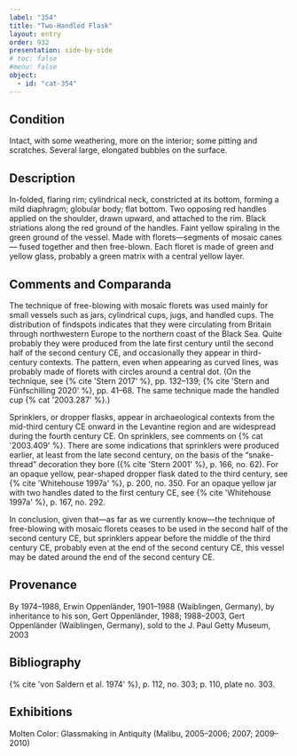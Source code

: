 ```yaml
---
label: "354"
title: "Two-Handled Flask"
layout: entry
order: 932
presentation: side-by-side
# toc: false
#menu: false 
object:
  - id: "cat-354"
---
```


## Condition

Intact, with some weathering, more on the interior; some pitting and scratches. Several large, elongated bubbles on the surface.

## Description

In-folded, flaring rim; cylindrical neck, constricted at its bottom, forming a mild diaphragm; globular body; flat bottom. Two opposing red handles applied on the shoulder, drawn upward, and attached to the rim. Black striations along the red ground of the handles. Faint yellow spiraling in the green ground of the vessel. Made with florets—segments of mosaic canes— fused together and then free-blown. Each floret is made of green and yellow glass, probably a green matrix with a central yellow layer.

## Comments and Comparanda

The technique of free-blowing with mosaic florets was used mainly for small vessels such as jars, cylindrical cups, jugs, and handled cups. The distribution of findspots indicates that they were circulating from Britain through northwestern Europe to the northern coast of the Black Sea. Quite probably they were produced from the late first century until the second half of the second century CE, and occasionally they appear in third-century contexts. The pattern, even when appearing as curved lines, was probably made of florets with circles around a central dot. (On the technique, see {% cite 'Stern 2017' %}, pp. 132–139; {% cite 'Stern and Fünfschilling 2020' %}, pp. 41–68. The same technique made the handled cup {% cat '2003.287' %}.)

Sprinklers, or dropper flasks, appear in archaeological contexts from the mid-third century CE onward in the Levantine region and are widespread during the fourth century CE. On sprinklers, see comments on {% cat '2003.409' %}. There are some indications that sprinklers were produced earlier, at least from the late second century, on the basis of the “snake-thread” decoration they bore ({% cite 'Stern 2001' %}, p. 166, no. 62). For an opaque yellow, pear-shaped dropper flask dated to the third century, see {% cite 'Whitehouse 1997a' %}, p. 200, no. 350. For an opaque yellow jar with two handles dated to the first century CE, see {% cite 'Whitehouse 1997a' %}, p. 167, no. 292.

In conclusion, given that—as far as we currently know—the technique of free-blowing with mosaic florets ceases to be used in the second half of the second century CE, but sprinklers appear before the middle of the third century CE, probably even at the end of the second century CE, this vessel may be dated around the end of the second century CE.

## Provenance

By 1974–1988, Erwin Oppenländer, 1901–1988 (Waiblingen, Germany), by inheritance to his son, Gert Oppenländer, 1988; 1988–2003, Gert Oppenländer (Waiblingen, Germany), sold to the J. Paul Getty Museum, 2003

## Bibliography

{% cite 'von Saldern et al. 1974' %}, p. 112, no. 303; p. 110, plate no. 303.

## Exhibitions

Molten Color: Glassmaking in Antiquity (Malibu, 2005–2006; 2007; 2009–2010)
